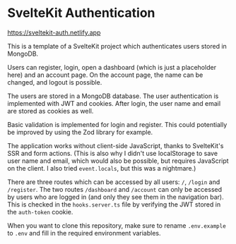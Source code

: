 # SvelteKit Authentication

https://sveltekit-auth.netlify.app

This is a template of a SvelteKit project which authenticates users stored in MongoDB.

Users can register, login, open a dashboard (which is just a placeholder here) and an account page. On the account page, the name can be changed, and logout is possible.

The users are stored in a MongoDB database. The user authentication is implemented with JWT and cookies. After login, the user name and email are stored as cookies as well.

Basic validation is implemented for login and register. This could potentially be improved by using the Zod library for example.

The application works without client-side JavaScript, thanks to SvelteKit's SSR and form actions. (This is also why I didn't use localStorage to save user name and email, which would also be possible, but requires JavaScript on the client. I also tried `event.locals`, but this was a nightmare.)

There are three routes which can be accessed by all users: `/`, `/login` and `/register`. The two routes `/dashboard` and `/account` can only be accessed by users who are logged in (and only they see them in the navigation bar). This is checked in the `hooks.server.ts` file by verifying the JWT stored in the `auth-token` cookie.

When you want to clone this repository, make sure to rename `.env.example` to `.env` and fill in the required environment variables.
